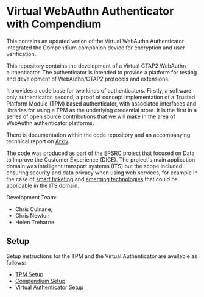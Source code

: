 # Virtual WebAuthn Authenticator with Compendium
This contains an updated verion of the Virtual WebAuthn Authenticator integrated the Compendium companion device for encryption and user verification.


This repository contains the development of a Virtual CTAP2 WebAuthn authenticator. The authenticator is intended to provide a platform for testing and development of WebAuthn/CTAP2 protocols and extensions.

It provides a code base for two kinds of authenticators. Firstly, a software only authenticator, second, a proof of concept implementation of a Trusted Platform Module (TPM) based authenticator, with associated interfaces and libraries for using a TPM as the underlying credential store. It is the first in a series of open source contributions that we will make in the area of WebAuthn authenticator platforms.

There is documentation within the code repository and an accompanying technical report on [Arxiv](http://arxiv.org/abs/2108.04131).

The code was produced as part of the [EPSRC project](https://gow.epsrc.ukri.org/NGBOViewGrant.aspx?GrantRef=EP/N028295/1) that focused on Data to Improve the Customer Experience (DICE). The project's main application domain was intelligent transport systems (ITS) but the scope included ensuring security and data privacy when using web services, for example in the case of [smart ticketing](https://doi.org/10.1109/TDSC.2019.2940946) and [emerging technologies](https://doi.org/10.1007/978-3-030-64455-0_2) that could be applicable in the ITS domain.

Development Team:
* Chris Culnane,
* Chris Newton
* Helen Treharne

## Setup
Setup instructions for the TPM and the Virtual Authenticator are available as follows:
* [TPM Setup](./tpm/README.md)
* [Compendium Setup](./compendiumsetup.md)
* [Virtual Authenticator Setup](./SETUP.md)
